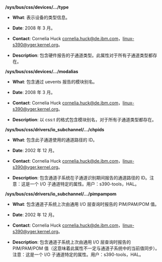 **/sys/bus/css/devices/.../type**

- **What**: 表示设备的类型信息。

- **Date**: 2008 年 3 月。

- **Contact**: Cornelia Huck <cornelia.huck@de.ibm.com>，linux-s390@vger.kernel.org。

- **Description**: 包含硬件报告的子通道类型。此属性对于所有子通道类型都存在。

**/sys/bus/css/devices/.../modalias**

- **What**: 包含通过 uevents 报告的模块别名。

- **Date**: 2008 年 3 月。

- **Contact**: Cornelia Huck <cornelia.huck@de.ibm.com>，linux-s390@vger.kernel.org。

- **Description**: 以 css:t<type> 的格式包含模块别名，对于所有子通道类型都存在。

**/sys/bus/css/drivers/io_subchannel/.../chpids**

- **What**: 包含此子通道使用的通道路径的 ID。

- **Date**: 2002 年 12 月。

- **Contact**: Cornelia Huck <cornelia.huck@de.ibm.com>，linux-s390@vger.kernel.org。

- **Description**: 包含通道子系统在子通道识别期间报告的通道路径的 ID。注意：这是一个 I/O 子通道特定的属性。用户：s390-tools，HAL。

**/sys/bus/css/drivers/io_subchannel/.../pimpampom**

- **What**: 包含通道子系统上次由通用 I/O 层查询时报告的 PIM/PAM/POM 值。

- **Date**: 2002 年 12 月。

- **Contact**: Cornelia Huck <cornelia.huck@de.ibm.com>，linux-s390@vger.kernel.org。

- **Description**: 包含通道子系统上次由通用 I/O 层查询时报告的 PIM/PAM/POM 值（这意味着此属性不一定与通道子系统中的当前值同步）。注意：这是一个 I/O 子通道特定的属性。用户：s390-tools，HAL。